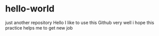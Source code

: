 # hello-world
just another repository
Hello I like to use this Github very well
i hope this practice helps me to get new job
